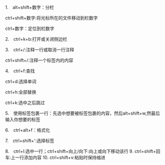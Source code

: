 1.　alt+shift+数字：分栏

ctrl+shift+数字:将光标所在的文件移动到栏数字

ctrl+数字：定位到栏数字

2.　ctrl+k+b:打开或关闭侧边栏

3.　ctrl+/:注释一行或取消一行注释

ctrl+shift+/:注释一个标签内的内容

4.　ctrl+f:查找

ctrl+d:选择单词

ctrl+h:全部替换

ctrl+k:选中之后跳过

5.　使用标签包裹一行：先选中想要被标签包裹的内容，然后alt+shift+w,然最后输入你想要的标签

6.　ctrl+alt+f：格式化

7.　ctrl+shift+':选择标签

8.　ctrl+l:选中一行；ctrl+shift+向上/向下:向上或向下移动该行
9.  ctrl+shift+回车:上一行添加内容
10. ctrl+shift+v:粘贴时保持缩进

